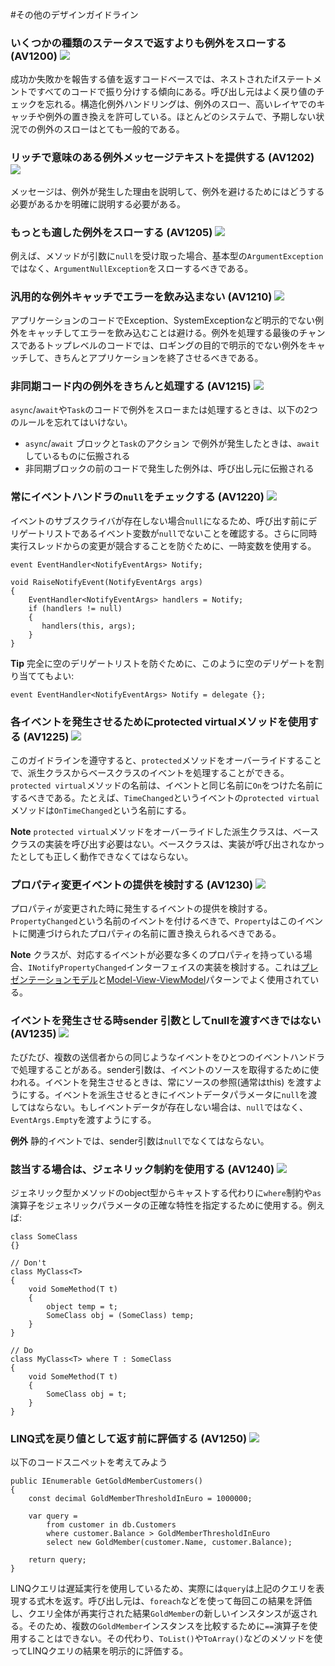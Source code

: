 <!--
NOTE: Requires Markdown Extra. See http://michelf.ca/projects/php-markdown/extra/
 --> 

#その他のデザインガイドライン

### いくつかの種類のステータスで返すよりも例外をスローする (AV1200) ![](images/2.png)

成功か失敗かを報告する値を返すコードベースでは、ネストされたifステートメントですべてのコードで振り分けする傾向にある。呼び出し元はよく戻り値のチェックを忘れる。構造化例外ハンドリングは、例外のスロー、高いレイヤでのキャッチや例外の置き換えを許可している。ほとんどのシステムで、予期しない状況での例外のスローはとても一般的である。

### リッチで意味のある例外メッセージテキストを提供する (AV1202) ![](images/2.png)

メッセージは、例外が発生した理由を説明して、例外を避けるためにはどうする必要があるかを明確に説明する必要がある。

### もっとも適した例外をスローする (AV1205) ![](images/3.png)

例えば、メソッドが引数に`null`を受け取った場合、基本型の`ArgumentException`ではなく、`ArgumentNullException`をスローするべきである。

### 汎用的な例外キャッチでエラーを飲み込まない (AV1210) ![](images/1.png)

アプリケーションのコードでException、SystemExceptionなど明示的でない例外をキャッチしてエラーを飲み込むことは避ける。例外を処理する最後のチャンスであるトップレベルのコードでは、ロギングの目的で明示的でない例外をキャッチして、きちんとアプリケーションを終了させるべきである。

### 非同期コード内の例外をきちんと処理する (AV1215) ![](images/2.png)

`async`/`await`や`Task`のコードで例外をスローまたは処理するときは、以下の2つのルールを忘れてはいけない。

- `async`/`await` ブロックと`Task`のアクション で例外が発生したときは、`await`しているものに伝搬される
- 非同期ブロックの前のコードで発生した例外は、呼び出し元に伝搬される

### 常にイベントハンドラの`null`をチェックする (AV1220) ![](images/1.png)

イベントのサブスクライバが存在しない場合`null`になるため、呼び出す前にデリゲートリストであるイベント変数が`null`でないことを確認する。さらに同時実行スレッドからの変更が競合することを防ぐために、一時変数を使用する。

	event EventHandler<NotifyEventArgs> Notify;

	void RaiseNotifyEvent(NotifyEventArgs args)
	{
		EventHandler<NotifyEventArgs> handlers = Notify;
	 	if (handlers != null)
 		{
	   	   handlers(this, args);   
	  	}
	}

**Tip** 完全に空のデリゲートリストを防ぐために、このように空のデリゲートを割り当ててもよい:

	event EventHandler<NotifyEventArgs> Notify = delegate {};

### 各イベントを発生させるためにprotected virtualメソッドを使用する (AV1225) ![](images/2.png)

このガイドラインを遵守すると、`protected`メソッドをオーバーライドすることで、派生クラスからベースクラスのイベントを処理することができる。`protected virtual`メソッドの名前は、イベントと同じ名前に`On`をつけた名前にするべきである。たとえば、`TimeChanged`というイベントの`protected virtual`メソッドは`OnTimeChanged`という名前にする。

**Note** `protected virtual`メソッドをオーバーライドした派生クラスは、ベースクラスの実装を呼び出す必要はない。ベースクラスは、実装が呼び出されなかったとしても正しく動作できなくてはならない。

### プロパティ変更イベントの提供を検討する (AV1230) ![](images/3.png)

プロパティが変更された時に発生するイベントの提供を検討する。`PropertyChanged`という名前のイベントを付けるべきで、`Property`はこのイベントに関連づけられたプロパティの名前に置き換えられるべきである。

**Note** クラスが、対応するイベントが必要な多くのプロパティを持っている場合、`INotifyPropertyChanged`インターフェイスの実装を検討する。これは[プレゼンテーションモデル](http://martinfowler.com/eaaDev/PresentationModel.html)と[Model-View-ViewModel](http://msdn.microsoft.com/en-us/magazine/dd419663.aspx)パターンでよく使用されている。

### イベントを発生させる時sender 引数としてnullを渡すべきではない (AV1235) ![](images/1.png)

たびたび、複数の送信者からの同じようなイベントをひとつのイベントハンドラで処理することがある。sender引数は、イベントのソースを取得するために使われる。イベントを発生させるときは、常にソースの参照(通常はthis) を渡すようにする。イベントを派生させるときにイベントデータパラメータに`null`を渡してはならない。もしイベントデータが存在しない場合は、`null`ではなく、`EventArgs.Empty`を渡すようにする。

**例外** 静的イベントでは、sender引数は`null`でなくてはならない。

### 該当する場合は、ジェネリック制約を使用する (AV1240) ![](images/2.png)

ジェネリック型かメソッドのobject型からキャストする代わりに`where`制約や`as`演算子をジェネリックパラメータの正確な特性を指定するために使用する。例えば:

	class SomeClass
	{}

	// Don't
	class MyClass<T>
	{
		void SomeMethod(T t)
	 	{
  			object temp = t;
  			SomeClass obj = (SomeClass) temp;
 		}
	}
	
	// Do
	class MyClass<T> where T : SomeClass
	{
		void SomeMethod(T t)
	 	{
	  		SomeClass obj = t;
	 	}
	}

### LINQ式を戻り値として返す前に評価する  (AV1250) ![](images/1.png)

以下のコードスニペットを考えてみよう

	public IEnumerable GetGoldMemberCustomers()
	{
		const decimal GoldMemberThresholdInEuro = 1000000;
		
		var query = 
			from customer in db.Customers
			where customer.Balance > GoldMemberThresholdInEuro
			select new GoldMember(customer.Name, customer.Balance);
		
		return query;  
	}

LINQクエリは遅延実行を使用しているため、実際には`query`は上記のクエリを表現する式木を返す。呼び出し元は、`foreach`などを使って毎回この結果を評価し、クエリ全体が再実行された結果`GoldMember`の新しいインスタンスが返される。そのため、複数の`GoldMember`インスタンスを比較するために`==`演算子を使用することはできない。その代わり、`ToList()`や`ToArray()`などのメソッドを使ってLINQクエリの結果を明示的に評価する。
